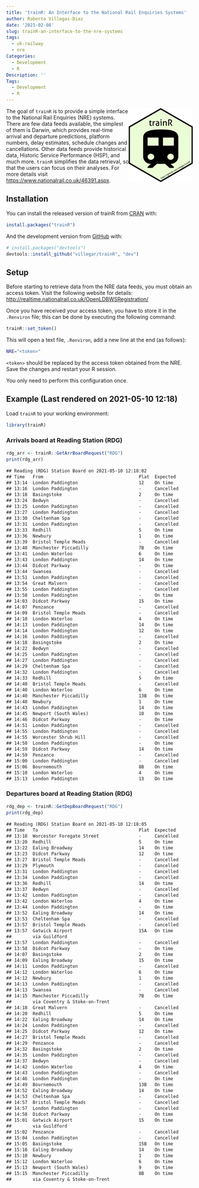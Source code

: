 ```yaml
---
title: 'trainR: An Interface to the National Rail Enquiries Systems'
author: Roberto Villegas-Diaz
date: '2021-02-08'
slug: trainR-an-interface-to-the-nre-systems
tags:
  - uk-railway
  - nre
Categories:
  - Development
  - R
Description: ''
Tags:
  - Development
  - R
---
```


<img src="https://raw.githubusercontent.com/villegar/trainR/main/inst/images/logo.png" alt="logo" align="right" height=200px/>

The goal of `trainR` is to provide a simple interface to the 
National Rail Enquiries (NRE) systems. There are few data feeds 
available, the simplest of them is Darwin, which provides real-time 
arrival and departure predictions, platform numbers, delay estimates, 
schedule changes and cancellations. Other data feeds provide historical 
data, Historic Service Performance (HSP), and much more. `trainR` 
simplifies the data retrieval, so that the users can focus on their 
analyses. For more details visit 
https://www.nationalrail.co.uk/46391.aspx.

## Installation

You can install the released version of trainR from [CRAN](https://CRAN.R-project.org) with:

``` r
install.packages("trainR")
```

And the development version from [GitHub](https://github.com/) with:

``` r
# install.packages("devtools")
devtools::install_github("villegar/trainR", "dev")
```

## Setup
Before starting to retrieve data from the NRE data feeds, you must obtain an access token. 
Visit the following website for details: http://realtime.nationalrail.co.uk/OpenLDBWSRegistration/

Once you have received your access token, you have to store it in the `.Renviron` file; this can be 
done by executing the following command:


```r
trainR::set_token()
```

This will open a text file, `.Renviron`, add a new line at the end (as follows):

```bash
NRE="<token>"
```

`<token>` should be replaced by the access token obtained from the NRE. Save the changes and restart 
your R session.

You only need to perform this configuration once.

## Example (Last rendered on 2021-05-10 12:18)

Load `trainR` to your working environment:

```r
library(trainR)
```

### Arrivals board at Reading Station (RDG)


```r
rdg_arr <- trainR::GetArrBoardRequest("RDG")
print(rdg_arr)
```

```
## Reading (RDG) Station Board on 2021-05-10 12:18:02
## Time   From                                    Plat  Expected
## 13:14  London Paddington                       12    On time
## 13:16  London Paddington                       -     Cancelled
## 13:18  Basingstoke                             2     On time
## 13:24  Bedwyn                                  -     Cancelled
## 13:25  London Paddington                       -     Cancelled
## 13:27  London Paddington                       -     Cancelled
## 13:30  Cheltenham Spa                          -     Cancelled
## 13:31  London Paddington                       -     Cancelled
## 13:33  Redhill                                 5     On time
## 13:36  Newbury                                 1     On time
## 13:39  Bristol Temple Meads                    -     Cancelled
## 13:40  Manchester Piccadilly                   7B    On time
## 13:41  London Waterloo                         6     On time
## 13:43  London Paddington                       14    On time
## 13:44  Didcot Parkway                          -     On time
## 13:44  Swansea                                 -     Cancelled
## 13:51  London Paddington                       -     Cancelled
## 13:54  Great Malvern                           -     Cancelled
## 13:55  London Paddington                       -     Cancelled
## 13:58  London Paddington                       -     On time
## 14:03  Didcot Parkway                          15    On time
## 14:07  Penzance                                -     Cancelled
## 14:09  Bristol Temple Meads                    -     Cancelled
## 14:10  London Waterloo                         4     On time
## 14:13  London Paddington                       14    On time
## 14:14  London Paddington                       12    On time
## 14:16  London Paddington                       -     Cancelled
## 14:18  Basingstoke                             2     On time
## 14:22  Bedwyn                                  -     Cancelled
## 14:25  London Paddington                       -     Cancelled
## 14:27  London Paddington                       -     Cancelled
## 14:29  Cheltenham Spa                          -     Cancelled
## 14:32  London Paddington                       -     Cancelled
## 14:33  Redhill                                 5     On time
## 14:40  Bristol Temple Meads                    -     Cancelled
## 14:40  London Waterloo                         6     On time
## 14:40  Manchester Piccadilly                   13B   On time
## 14:40  Newbury                                 1     On time
## 14:43  London Paddington                       14    On time
## 14:45  Newport (South Wales)                   10    On time
## 14:46  Didcot Parkway                          -     On time
## 14:51  London Paddington                       -     Cancelled
## 14:55  London Paddington                       -     Cancelled
## 14:55  Worcester Shrub Hill                    -     Cancelled
## 14:58  London Paddington                       -     On time
## 14:59  Didcot Parkway                          14    On time
## 14:59  Penzance                                -     Cancelled
## 15:00  London Paddington                       -     Cancelled
## 15:06  Bournemouth                             8B    On time
## 15:10  London Waterloo                         4     On time
## 15:13  London Paddington                       13    On time
```

### Departures board at Reading Station (RDG)


```r
rdg_dep <- trainR::GetDepBoardRequest("RDG")
print(rdg_dep)
```

```
## Reading (RDG) Station Board on 2021-05-10 12:18:05
## Time   To                                      Plat  Expected
## 13:18  Worcester Foregate Street               -     Cancelled
## 13:20  Redhill                                 5     On time
## 13:22  Ealing Broadway                         14    On time
## 13:23  Didcot Parkway                          12    On time
## 13:27  Bristol Temple Meads                    -     Cancelled
## 13:29  Plymouth                                -     Cancelled
## 13:31  London Paddington                       -     Cancelled
## 13:34  London Paddington                       -     Cancelled
## 13:36  Redhill                                 14    On time
## 13:37  Bedwyn                                  -     Cancelled
## 13:42  London Paddington                       -     Cancelled
## 13:42  London Waterloo                         4     On time
## 13:44  London Paddington                       -     On time
## 13:52  Ealing Broadway                         14    On time
## 13:53  Cheltenham Spa                          -     Cancelled
## 13:57  Bristol Temple Meads                    -     Cancelled
## 13:57  Gatwick Airport                         15A   On time
##        via Guildford                           
## 13:57  London Paddington                       -     Cancelled
## 13:58  Didcot Parkway                          -     On time
## 14:07  Basingstoke                             2     On time
## 14:09  Ealing Broadway                         15    On time
## 14:11  London Paddington                       -     Cancelled
## 14:12  London Waterloo                         6     On time
## 14:12  Newbury                                 1     On time
## 14:13  London Paddington                       -     Cancelled
## 14:13  Swansea                                 -     Cancelled
## 14:15  Manchester Piccadilly                   7B    On time
##        via Coventry & Stoke-on-Trent           
## 14:18  Great Malvern                           -     Cancelled
## 14:20  Redhill                                 5     On time
## 14:22  Ealing Broadway                         14    On time
## 14:24  London Paddington                       -     Cancelled
## 14:25  Didcot Parkway                          12    On time
## 14:27  Bristol Temple Meads                    -     Cancelled
## 14:29  Penzance                                -     Cancelled
## 14:32  Basingstoke                             2     On time
## 14:35  London Paddington                       -     Cancelled
## 14:37  Bedwyn                                  -     Cancelled
## 14:42  London Waterloo                         4     On time
## 14:43  London Paddington                       -     Cancelled
## 14:46  London Paddington                       -     On time
## 14:49  Bournemouth                             13B   On time
## 14:52  Ealing Broadway                         14    On time
## 14:53  Cheltenham Spa                          -     Cancelled
## 14:57  Bristol Temple Meads                    -     Cancelled
## 14:57  London Paddington                       -     Cancelled
## 14:58  Didcot Parkway                          -     On time
## 15:01  Gatwick Airport                         15    On time
##        via Guildford                           
## 15:02  Penzance                                -     Cancelled
## 15:04  London Paddington                       -     Cancelled
## 15:05  Basingstoke                             15B   On time
## 15:10  Ealing Broadway                         14    On time
## 15:10  Newbury                                 1     On time
## 15:12  London Waterloo                         6     On time
## 15:13  Newport (South Wales)                   9     On time
## 15:15  Manchester Piccadilly                   8B    On time
##        via Coventry & Stoke-on-Trent
```
